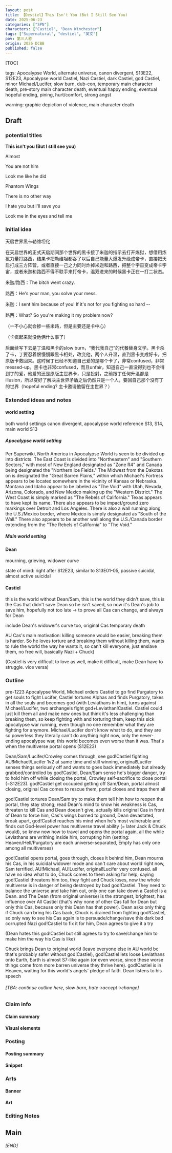 ```yaml
---
layout: post
title: 【Destiel】This Isn't You (But I Still See You)
date: 2025-06-23
categories: ["SPN"]
characters: ["Castiel", "Dean Winchester"]
tags: ["Supernatural", "destiel", "英文"]
pov: 第三人称
origin: 2026 DCBB
published: false
---
```


[TOC]

tags: Apocalypse World, alternate universe, canon divergent, S13E22, S12E23, Apocalypse world Castiel, Nazi Castiel, dark Castiel, god Castiel, minor Michael/Lucifer, slow burn, dub-con, temporary main character death, pre-story main character death, eventual happy ending, eventual hopeful ending, pining, hurt/comfort, strong angst

warning: graphic depiction of violence, main character death

## Draft

### potential titles

**This isn't you (But I still see you)**

Almost

You are not him

Look me like he did

Phantom Wings

There is no other way

I hate you but I'll save you

Look me in the eyes and tell me

### Initial idea

天启世界黑卡勒维坦化

在天启世界的正式天启期间那个世界的黑卡接了米迦的指示去打开炼狱，想借用炼狱力量打路西，结果卡把勒维坦都吞了以后自己能量大爆发升级成帝卡，直接把天启打成三方阵营，或者直接一己之力同时炸掉米迦和路西，把整个宇宙变成帝卡宇宙，或者米迦和路西不得不联手来打帝卡，温双进来的时候黑卡正在一打二状态。

米迦/路西：The bitch went crazy.

路西：He's your man, you solve your mess.

米迦：I sent him because of you! If it's not for you fighting so hard --

路西：What? So you're making it my problem now?

（一不小心就会掺一些米路，但是主要还是卡中心）

（卡疯起来就没他俩什么事了）

后面续写下去是丁温和黑卡的slow burn，“我代我自己”的代餐替身文学。黑卡杀了卡，丁要忍着恨慢慢跟黑卡相处，改变他，两个人升温，直到黑卡变成好卡，把原版卡救回来。这时候丁已经不知道自己爱的是哪个卡了，非常confused，非常messed-up。黑卡也非常confused，而且unfair，知道自己一直没得到也不会得到丁的爱，他爱的还是原版主世界卡，只是投射，之前跟丁任何升温都是illusion，所以变好了解决主世界矛盾之后仍然只是一个人，要回自己那个没有丁的世界（hopeful ending? 主卡邀请他留在主世界？）

### Extended ideas and notes

#### world setting

both world settings canon divergent, apocalypse world reference S13, S14, main world S13

##### Apocalypse world setting

Per Superwiki, North America in Apocalypse World is seen to be divided up into districts. The East Coast is divided into "Northeastern" and "Southern Sectors," with most of New England designated as "Zone R4" and Canada being designated the "Northern Ice Fields." The Midwest from the Dakotas on is designated the "Great Barren Plains," within which Michael's Fortress appears to be located somewhere in the vicinity of Kansas or Nebraska. Montana and Idaho appear to be labeled as "The Void" with Utah, Nevada, Arizona, Colorado, and New Mexico making up the "Western District." The West Coast is simply marked as "The Rebels of California." Texas appears to have kept its name. There also appears to be impact/ground zero markings over Detroit and Los Angeles. There is also a wall running along the U.S./Mexico border, where Mexico is simply designated as "South of the Wall." There also appears to be another wall along the U.S./Canada border extending from the "The Rebels of California" to "The Void."

##### Main world setting

#### Dean

mourning, grieving, widower curve

state of mind: right after S12E23, similar to S13E01-05, passive suicidal, almost active suicidal

#### Castiel

this is the world without Dean/Sam, this is the world they didn't save, this is the Cas that didn't save Dean so he isn't saved, so now it's Dean's job to save him, hopefully not too late → to prove all Cas can change, and always for Dean

include Dean's widower's curve too, original Cas temporary death

AU Cas's main motivation: killing someone would be easier, breaking them is harder. So he loves torture and breaking them without killing them, wants to rule the world the way he wants it, so can't kill everyone, just enslave them, no free will, basically Nazi + Chuck)

(Castiel is very difficult to love as well, make it difficult, make Dean have to struggle. vice versa)

### Outline

pre-1223 Apocalypse World, Michael orders Castiel to go find Purgatory to get souls to fight Lucifer, Castiel tortures Alphas and finds Purgatory, takes in all the souls and becomes god (with Leviathans in him), turns against Michael/Lucifer, two archangels fight god+Leviathan!Castiel. Castiel could just kill them all and make new ones but think it's less challenging than breaking them, so keep fighting with and torturing them, keep this sick apocalypse war running, even though no one remember what they are fighting for anymore. Michael/Lucifer don't know what to do, and they are so powerless they literally can't do anything right now, only the never-ending apocalypse war, this world becomes even worse than it was. That's when the multiverse portal opens (S12E23)

Dean/Sam/Lucifer/Crowley comes through, see god!Castiel fighting AU!Michael/Lucifer 1v2 at same time and still winning, original!Lucifer senses things seriously off and wants to goes back immediately but already grabbed/controlled by god!Castiel, Dean/Sam sense he's bigger danger, try to hold him off while closing the portal, Crowley self-sacrifice to close portal (=S12E23). god!Castiel get occupied getting off Sam/Dean, portal almost closing, original Cas comes to rescue them, portal closes and traps them all

god!Castiel tortures Dean/Sam try to make them tell him how to reopen the portal, they stay strong; read Dean's mind to know his weakness is Cas, threaten to kill Cas and Dean doesn't give, actually kills original Cas in front of Dean to force him, Cas's wings burned to ground, Dean devastated, break apart, god!Castiel reaches his mind when he's most vulnerable and finds out God-level power has multiverse travel ability (= later Jack & Chuck would), so know now how to travel and opens the portal again, all the while Leviathans are writhing inside him, corrupting him (setting: Heaven/Hell/Purgatory are each universe-separated, Empty has only one among all multiverses)

god!Castiel opens portal, goes through, closes it behind him, Dean mourns his Cas, in his suicidal widower mode and can't care about world right now, Sam terrified, AU!Michael, AU!Lucifer, original!Lucifer very confused. all have no idea what to do, Chuck comes to them asking for help, saying god!Castiel threatens him too, they fight and Chuck loses, now the whole multiverse is in danger of being destroyed by bad god!Castiel. They need to balance the universe and take him out, only one can take down a Castiel is a Dean. and The Dean (from original universe) is the strongest, brightest, has influence over All Castiel (that's why none of other Cas fall for Dean but only this Cas, because only this Dean has that power). Dean asks only thing if Chuck can bring his Cas back, Chuck is drained from fighting god!Castiel, so only way to see his Cas again is to persuade/change/save this dark bad corrupted Nazi god!Castiel to fix it for him, Dean agrees to give it a try

(Dean hates this god!Castiel but still agrees to try to save/change him to make him the way his Cas is like)

Chuck brings Dean to original world (leave everyone else in AU world bc that's probably safer without god!Castiel), god!Castiel lets loose Leviathans onto Earth, Earth is almost S7-like again (or even worse, since these worse things come from more barren universe they thrive here). god!Castiel is in Heaven, waiting for this world's angels' pledge of faith. Dean listens to his speech



###### [TBA: continue outline here, slow burn, hate→accept→change]

### Claim info

#### Claim summary

#### Visual elements

### Posting

#### Posting summary

#### Snippet

### Arts

#### Banner

#### Art

### Editing Notes

## Main

###### [END]
